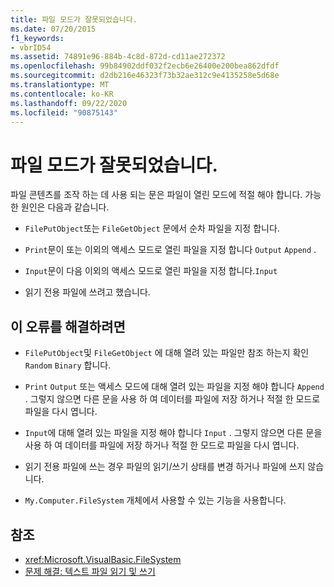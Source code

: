 ```yaml
---
title: 파일 모드가 잘못되었습니다.
ms.date: 07/20/2015
f1_keywords:
- vbrID54
ms.assetid: 74891e96-884b-4c8d-872d-cd11ae272372
ms.openlocfilehash: 99b84902ddf032f2ecb6e26400e200bea862dfdf
ms.sourcegitcommit: d2db216e46323f73b32ae312c9e4135258e5d68e
ms.translationtype: MT
ms.contentlocale: ko-KR
ms.lasthandoff: 09/22/2020
ms.locfileid: "90875143"
---
```

# <a name="bad-file-mode"></a>파일 모드가 잘못되었습니다.

파일 콘텐츠를 조작 하는 데 사용 되는 문은 파일이 열린 모드에 적절 해야 합니다. 가능한 원인은 다음과 같습니다.  
  
- `FilePutObject`또는 `FileGetObject` 문에서 순차 파일을 지정 합니다.  
  
- `Print`문이 또는 이외의 액세스 모드로 열린 파일을 지정 합니다 `Output` `Append` .  
  
- `Input`문이 다음 이외의 액세스 모드로 열린 파일을 지정 합니다.`Input`  
  
- 읽기 전용 파일에 쓰려고 했습니다.  
  
## <a name="to-correct-this-error"></a>이 오류를 해결하려면  
  
- `FilePutObject`및 `FileGetObject` 에 대해 열려 있는 파일만 참조 하는지 확인 `Random` `Binary` 합니다.  
  
- `Print` `Output` 또는 액세스 모드에 대해 열려 있는 파일을 지정 해야 합니다 `Append` . 그렇지 않으면 다른 문을 사용 하 여 데이터를 파일에 저장 하거나 적절 한 모드로 파일을 다시 엽니다.  
  
- `Input`에 대해 열려 있는 파일을 지정 해야 합니다 `Input` . 그렇지 않으면 다른 문을 사용 하 여 데이터를 파일에 저장 하거나 적절 한 모드로 파일을 다시 엽니다.  
  
- 읽기 전용 파일에 쓰는 경우 파일의 읽기/쓰기 상태를 변경 하거나 파일에 쓰지 않습니다.  
  
- `My.Computer.FileSystem` 개체에서 사용할 수 있는 기능을 사용합니다.  
  
## <a name="see-also"></a>참조

- <xref:Microsoft.VisualBasic.FileSystem>
- [문제 해결: 텍스트 파일 읽기 및 쓰기](../../developing-apps/programming/drives-directories-files/troubleshooting-reading-from-and-writing-to-text-files.md)
